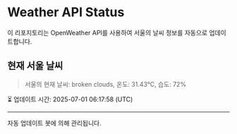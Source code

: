 
# Weather API Status

이 리포지토리는 OpenWeather API를 사용하여 서울의 날씨 정보를 자동으로 업데이트합니다.

## 현재 서울 날씨
> 서울의 현재 날씨: broken clouds, 온도: 31.43°C, 습도: 72%

⏳ 업데이트 시간: 2025-07-01 06:17:58 (UTC)

---
자동 업데이트 봇에 의해 관리됩니다.
